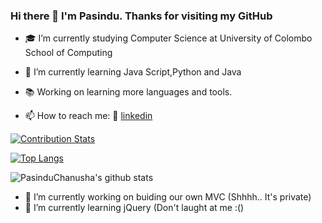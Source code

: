 ### Hi there 👋 I'm Pasindu. Thanks for visiting my GitHub


- 🎓 I’m currently studying Computer Science at University of Colombo School of Computing
- 🌱 I’m currently learning Java Script,Python and Java 
- 📚 Working on learning more languages and tools.

- 📫 How to reach me:  👔 [linkedin][linkedin]

[linkedin]: https://www.linkedin.com/in/pasindu-chanusha-a70957189/

[![Contribution Stats](https://github-contribution-stats.vercel.app/api/?username=PasinduChanusha)](https://github.com/LordDashMe/github-contribution-stats/)

[![Top Langs](https://github-readme-stats.vercel.app/api/top-langs/?username=PasinduChanusha&layout=compact)](https://github.com/anuraghazra/github-readme-stats)

![PasinduChanusha's github stats](https://github-readme-stats.vercel.app/api?username=PasinduChanusha&show_icons=true)

- 🔭 I’m currently working on buiding our own MVC (Shhhh.. It's private)
- 🌱 I’m currently learning jQuery (Don't laught at me :()




<!--
**PasinduChanusha** is a ✨ _special_ ✨ repository because its `README.md` (this file) appears on your GitHub profile.

Here are some ideas to get you started:

.
- 👯 I’m looking to collaborate on ...
- 🤔 I’m looking for help with ...
- 💬 Ask me about ...
- 📫 How to reach me: ...
- 😄 Pronouns: ...
- ⚡ Fun fact: ...
-->
